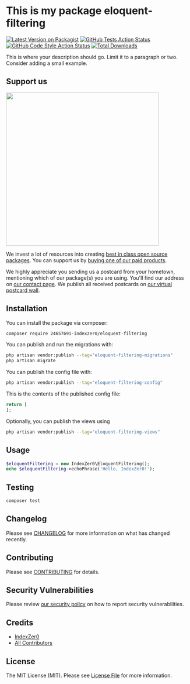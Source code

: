 # This is my package eloquent-filtering

[![Latest Version on Packagist](https://img.shields.io/packagist/v/24657691-indexzer0/eloquent-filtering.svg?style=flat-square)](https://packagist.org/packages/24657691-indexzer0/eloquent-filtering)
[![GitHub Tests Action Status](https://img.shields.io/github/actions/workflow/status/24657691-indexzer0/eloquent-filtering/run-tests.yml?branch=main&label=tests&style=flat-square)](https://github.com/24657691-indexzer0/eloquent-filtering/actions?query=workflow%3Arun-tests+branch%3Amain)
[![GitHub Code Style Action Status](https://img.shields.io/github/actions/workflow/status/24657691-indexzer0/eloquent-filtering/fix-php-code-style-issues.yml?branch=main&label=code%20style&style=flat-square)](https://github.com/24657691-indexzer0/eloquent-filtering/actions?query=workflow%3A"Fix+PHP+code+style+issues"+branch%3Amain)
[![Total Downloads](https://img.shields.io/packagist/dt/24657691-indexzer0/eloquent-filtering.svg?style=flat-square)](https://packagist.org/packages/24657691-indexzer0/eloquent-filtering)

This is where your description should go. Limit it to a paragraph or two. Consider adding a small example.

## Support us

[<img src="https://github-ads.s3.eu-central-1.amazonaws.com/eloquent-filtering.jpg?t=1" width="419px" />](https://spatie.be/github-ad-click/eloquent-filtering)

We invest a lot of resources into creating [best in class open source packages](https://spatie.be/open-source). You can support us by [buying one of our paid products](https://spatie.be/open-source/support-us).

We highly appreciate you sending us a postcard from your hometown, mentioning which of our package(s) you are using. You'll find our address on [our contact page](https://spatie.be/about-us). We publish all received postcards on [our virtual postcard wall](https://spatie.be/open-source/postcards).

## Installation

You can install the package via composer:

```bash
composer require 24657691-indexzer0/eloquent-filtering
```

You can publish and run the migrations with:

```bash
php artisan vendor:publish --tag="eloquent-filtering-migrations"
php artisan migrate
```

You can publish the config file with:

```bash
php artisan vendor:publish --tag="eloquent-filtering-config"
```

This is the contents of the published config file:

```php
return [
];
```

Optionally, you can publish the views using

```bash
php artisan vendor:publish --tag="eloquent-filtering-views"
```

## Usage

```php
$eloquentFiltering = new IndexZer0\EloquentFiltering();
echo $eloquentFiltering->echoPhrase('Hello, IndexZer0!');
```

## Testing

```bash
composer test
```

## Changelog

Please see [CHANGELOG](CHANGELOG.md) for more information on what has changed recently.

## Contributing

Please see [CONTRIBUTING](CONTRIBUTING.md) for details.

## Security Vulnerabilities

Please review [our security policy](../../security/policy) on how to report security vulnerabilities.

## Credits

- [IndexZer0](https://github.com/24657691+IndexZer0)
- [All Contributors](../../contributors)

## License

The MIT License (MIT). Please see [License File](LICENSE.md) for more information.
